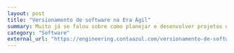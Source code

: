 ```yaml
---
layout: post
title: "Versionamento de software na Era Ágil"
summary: Muito já se falou sobre como planejar e desenvolver projetos usando métodos ágeis, mas quase nunca vamos como fazer a entrega contínua de software distribuídos. Esse post fala sobre como versionar software na era ágil.
category: "Software"
external_url: "https://engineering.contaazul.com/versionamento-de-software-na-era-%C3%A1gil-8b53f6c08192"
---
```

